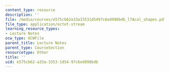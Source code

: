 ```yaml
---
content_type: resource
description: ''
file: /media/courses/e575cb62a33a33531d5497c6ed998bdb_l7Acal_shapes.pdf
file_type: application/octet-stream
learning_resource_types:
- Lecture Notes
ocw_type: OCWFile
parent_title: Lecture Notes
parent_type: CourseSection
resourcetype: Other
title: ''
uid: e575cb62-a33a-3353-1d54-97c6ed998bdb
---
```


